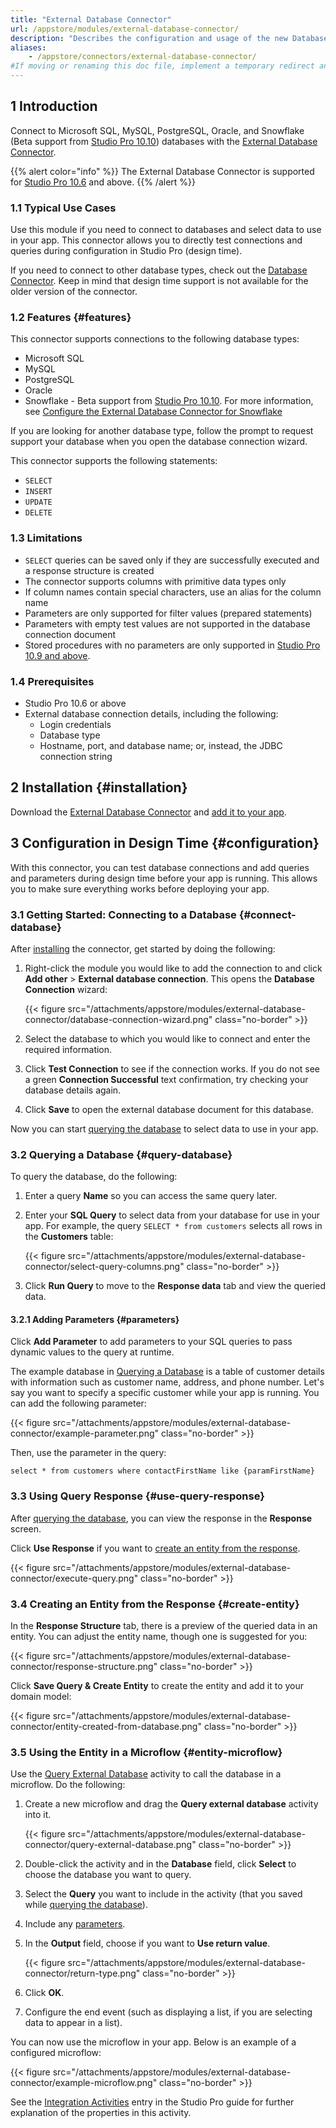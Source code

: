 ```yaml
---
title: "External Database Connector"
url: /appstore/modules/external-database-connector/
description: "Describes the configuration and usage of the new Database connector, which incorporates your external data directly in your Mendix app."
aliases:
    - /appstore/connectors/external-database-connector/
#If moving or renaming this doc file, implement a temporary redirect and let the respective team know they should update the URL in the product. See Mapping to Products for more details. 
---
```


## 1 Introduction

Connect to Microsoft SQL, MySQL, PostgreSQL, Oracle, and Snowflake (Beta support from [Studio Pro 10.10](/releasenotes/studio-pro/10.10/)) databases with the [External Database Connector](https://marketplace.mendix.com/link/component/219862).

{{% alert color="info" %}}
The External Database Connector is supported for [Studio Pro 10.6](/releasenotes/studio-pro/10.6/) and above.
{{% /alert %}}

### 1.1 Typical Use Cases

Use this module if you need to connect to databases and select data to use in your app. This connector allows you to directly test connections and queries during configuration in Studio Pro (design time). 

If you need to connect to other database types, check out the [Database Connector](/appstore/modules/database-connector/). Keep in mind that design time support is not available for the older version of the connector.

### 1.2 Features {#features}

This connector supports connections to the following database types:

* Microsoft SQL
* MySQL
* PostgreSQL
* Oracle
* Snowflake - Beta support from [Studio Pro 10.10](/releasenotes/studio-pro/10.10/). For more information, see [Configure the External Database Connector for Snowflake](/appstore/modules/snowflake/external-database-connector/)

If you are looking for another database type, follow the prompt to request support your database when you open the database connection wizard.

This connector supports the following statements:

* `SELECT`
* `INSERT` 
* `UPDATE`
* `DELETE`

### 1.3 Limitations 

* `SELECT` queries can be saved only if they are successfully executed and a response structure is created
* The connector supports columns with primitive data types only
* If column names contain special characters, use an alias for the column name
* Parameters are only supported for filter values (prepared statements)
* Parameters with empty test values are not supported in the database connection document
* Stored procedures with no parameters are only supported in [Studio Pro 10.9 and above](/releasenotes/studio-pro/10.9/).

### 1.4 Prerequisites

* Studio Pro 10.6 or above
* External database connection details, including the following:
    * Login credentials
    * Database type
    * Hostname, port, and database name; or, instead, the JDBC connection string

## 2 Installation {#installation}

Download the [External Database Connector](https://marketplace.mendix.com/link/component/219862) and [add it to your app](/appstore/overview/use-content/).

## 3 Configuration in Design Time {#configuration}

With this connector, you can test database connections and add queries and parameters during design time before your app is running. This allows you to make sure everything works before deploying your app.

### 3.1 Getting Started: Connecting to a Database {#connect-database}

After [installing](#installation) the connector, get started by doing the following:

1. Right-click the module you would like to add the connection to and click **Add other** > **External database connection**. This opens the **Database Connection** wizard:

    {{< figure src="/attachments/appstore/modules/external-database-connector/database-connection-wizard.png" class="no-border" >}}

2. Select the database to which you would like to connect and enter the required information.

3. Click **Test Connection** to see if the connection works. If you do not see a green **Connection Successful** text confirmation, try checking your database details again.

4. Click **Save** to open the external database document for this database.

Now you can start [querying the database](#query-database) to select data to use in your app.

### 3.2 Querying a Database {#query-database}

To query the database, do the following:

1. Enter a query **Name** so you can access the same query later.
2. Enter your **SQL Query** to select data from your database for use in your app. For example, the query `SELECT * from customers` selects all rows in the **Customers** table:

    {{< figure src="/attachments/appstore/modules/external-database-connector/select-query-columns.png" class="no-border" >}}
   
3. Click **Run Query** to move to the **Response data** tab and view the queried data.

#### 3.2.1 Adding Parameters {#parameters}

Click **Add Parameter** to add parameters to your SQL queries to pass dynamic values to the query at runtime. 

The example database in [Querying a Database](#query-database) is a table of customer details with information such as customer name, address, and phone number. Let's say you want to specify a specific customer while your app is running. You can add the following parameter:

{{< figure src="/attachments/appstore/modules/external-database-connector/example-parameter.png" class="no-border" >}}

Then, use the parameter in the query:

`select * from customers where contactFirstName like {paramFirstName}`

### 3.3 Using Query Response {#use-query-response}

After [querying the database](#query-database), you can view the response in the **Response** screen. 

Click **Use Response** if you want to [create an entity from the response](#create-entity).

{{< figure src="/attachments/appstore/modules/external-database-connector/execute-query.png" class="no-border" >}}

### 3.4 Creating an Entity from the Response {#create-entity}

In the **Response Structure** tab, there is a preview of the queried data in an entity. You can adjust the entity name, though one is suggested for you:

{{< figure src="/attachments/appstore/modules/external-database-connector/response-structure.png" class="no-border" >}}

Click **Save Query & Create Entity** to create the entity and add it to your domain model:

{{< figure src="/attachments/appstore/modules/external-database-connector/entity-created-from-database.png" class="no-border" >}}

### 3.5 Using the Entity in a Microflow {#entity-microflow}

Use the [Query External Database](/refguide/query-external-database/) activity to call the database in a microflow. Do the following:

1. Create a new microflow and drag the **Query external database** activity into it.

    {{< figure src="/attachments/appstore/modules/external-database-connector/query-external-database.png" class="no-border" >}}

2. Double-click the activity and in the **Database** field, click **Select** to choose the database you want to query.
3. Select the **Query** you want to include in the activity (that you saved while [querying the database](#query-database)).
4. Include any [parameters](#parameters).
5. In the **Output** field, choose if you want to **Use return value**.

    {{< figure src="/attachments/appstore/modules/external-database-connector/return-type.png" class="no-border" >}}

6. Click **OK**.
7. Configure the end event (such as displaying a list, if you are selecting data to appear in a list). 

You can now use the microflow in your app. Below is an example of a configured microflow:

{{< figure src="/attachments/appstore/modules/external-database-connector/example-microflow.png" class="no-border" >}}

See the [Integration Activities](/refguide/integration-activities/) entry in the Studio Pro guide for further explanation of the properties in this activity.
